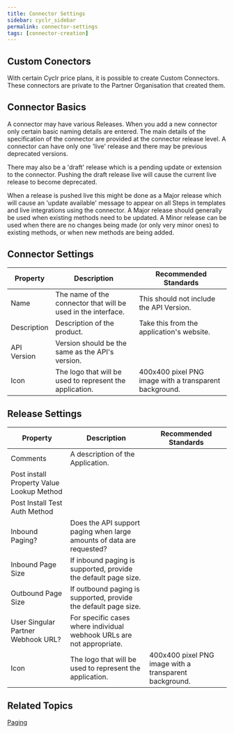 ```yaml
---
title: Connector Settings
sidebar: cyclr_sidebar
permalink: connector-settings
tags: [connector-creation]
---
```


## Custom Conectors

With certain Cyclr price plans, it is possible to create Custom Connectors.  These connectors are private to the Partner Organisation that created them.  

## Connector Basics

A connector may have various Releases.  When you add a new connector only certain basic naming details are entered.  The main details of the specification of the connector are provided at the connector release level.  A connector can have only one 'live' release and there may be previous deprecated versions.

There may also be a 'draft' release which is a pending update or extension to the connector. Pushing the draft release live will cause the current live release to become deprecated.

When a release is pushed live this might be done as a Major release which will cause an 'update available' message to appear on all Steps in templates and live integrations using the connector.  A Major release should generally be used when existing methods need to be updated.  A Minor release can be used when there are no changes being made (or only very minor ones) to existing methods, or when new methods are being added.

## Connector Settings

| Property | Description | Recommended Standards |
| --- | --- | --- |
| Name | The name of the connector that will be used in the interface. | This should not include the API Version. |
| Description | Description of the product. | Take this from the application's website. |
| API Version | Version should be the same as the API's version.| |
| Icon | The logo that will be used to represent the application. | 400x400 pixel PNG image with a transparent background. |

## Release Settings

| Property | Description | Recommended Standards |
| --- | --- | --- |
| Comments | A description of the Application.| |
| Post install Property Value Lookup Method | | |
| Post Install Test Auth Method | | |
| Inbound Paging? | Does the API support paging when large amounts of data are requested? | |
| Inbound Page Size | If inbound paging is supported, provide the default page size. | |
| Outbound Page Size | If outbound paging is supported, provide the default page size. | |
| User Singular Partner Webhook URL? | For specific cases where individual webhook URLs are not appropriate. | |
| Icon | The logo that will be used to represent the application. | 400x400 pixel PNG image with a transparent background. |

## Related Topics

[Paging](./connector-paging)  

